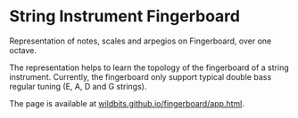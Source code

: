 # String Instrument Fingerboard

Representation of notes, scales and arpegios on Fingerboard, over one octave.

The representation helps to learn the topology of the fingerboard of a string instrument.
Currently, the fingerboard only support typical double bass regular tuning (E, A, D and G strings).


The page is available at [wildbits.github.io/fingerboard/app.html](http://wildbits.github.io/fingerboard/app.html).
